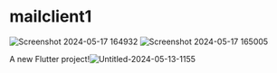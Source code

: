 # mailclient1
![Screenshot 2024-05-17 164932](https://github.com/piyushsingal3/iitk_mail_client/assets/157308982/6bf03458-09fb-4c6b-bca8-9e57395b1e70)
![Screenshot 2024-05-17 165005](https://github.com/piyushsingal3/iitk_mail_client/assets/157308982/ffd46820-0b9d-450c-a6aa-8394e7ee162f)

A new Flutter project!![Untitled-2024-05-13-1155](https://github.com/piyushsingal3/iitk_mail_client/assets/157308982/e1339fb7-3cb3-456b-a305-20535126834e)

